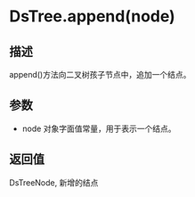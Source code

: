# DsTree.append(node)

## 描述

append()方法向二叉树孩子节点中，追加一个结点。

## 参数

- node
  对象字面值常量，用于表示一个结点。

## 返回值

DsTreeNode, 新增的结点
